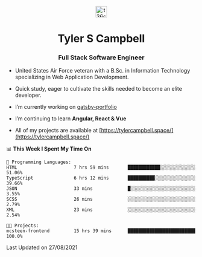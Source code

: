 <p align="center">
<a href="https://www.linkedin.com/in/t36campbell" target="blank"><img align="center" src="https://ik.imagekit.io/t36campbell/Portfolio/linkedin.png.original_m8bbGgPh6.png" alt="t36campbell" height="30" width="30" /></a>
</p>
<h1 align="center">Tyler S Campbell</h1>
<h3 align="center">Full Stack Software Engineer</h3>

* United States Air Force veteran with a B.Sc. in Information Technology specializing in Web Application Development. 

* Quick study, eager to cultivate the skills needed to become an elite developer.

* I’m currently working on [gatsby-portfolio](https://github.com/t36campbell/gatsby-portfolio)

* I’m continuing to learn **Angular, React & Vue**

* All of my projects are available at [https://tylercampbell.space/](https://tylercampbell.space/)

<!--START_SECTION:waka-->
📊 **This Week I Spent My Time On** 

```text
💬 Programming Languages: 
HTML                     7 hrs 59 mins       ████████████░░░░░░░░░░░░░   51.06% 
TypeScript               6 hrs 12 mins       ██████████░░░░░░░░░░░░░░░   39.66% 
JSON                     33 mins             █░░░░░░░░░░░░░░░░░░░░░░░░   3.55% 
SCSS                     26 mins             ░░░░░░░░░░░░░░░░░░░░░░░░░   2.79% 
XML                      23 mins             ░░░░░░░░░░░░░░░░░░░░░░░░░   2.54%

🐱‍💻 Projects: 
mcsteen-frontend         15 hrs 39 mins      █████████████████████████   100.0%

```


 Last Updated on 27/08/2021
<!--END_SECTION:waka-->
